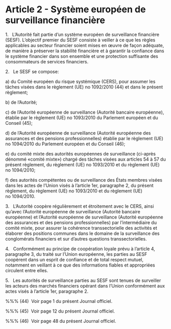 # Article 2 - Système européen de surveillance financière


1.   L’Autorité fait partie d’un système européen de surveillance financière (SESF). L’objectif premier du SESF consiste à veiller à ce que les règles applicables au secteur financier soient mises en œuvre de façon adéquate, de manière à préserver la stabilité financière et à garantir la confiance dans le système financier dans son ensemble et une protection suffisante des consommateurs de services financiers.

2.   Le SESF se compose:

a) du Comité européen du risque systémique (CERS), pour assumer les tâches visées dans le règlement (UE) no 1092/2010 (44) et dans le présent règlement;

b) de l’Autorité;

c) de l’Autorité européenne de surveillance (Autorité bancaire européenne), établie par le règlement (UE) no 1093/2010 du Parlement européen et du Conseil (45);

d) de l’Autorité européenne de surveillance (Autorité européenne des assurances et des pensions professionnelles) établie par le règlement (UE) no 1094/2010 du Parlement européen et du Conseil (46);

e) du comité mixte des autorités européennes de surveillance (ci-après dénommé «comité mixte») chargé des tâches visées aux articles 54 à 57 du présent règlement, du règlement (UE) no 1093/2010 et du règlement (UE) no 1094/2010;

f) des autorités compétentes ou de surveillance des États membres visées dans les actes de l’Union visés à l’article 1er, paragraphe 2, du présent règlement, du règlement (UE) no 1093/2010 et du règlement (UE) no 1094/2010.

3.   L’Autorité coopère régulièrement et étroitement avec le CERS, ainsi qu’avec l’Autorité européenne de surveillance (Autorité bancaire européenne) et l’Autorité européenne de surveillance (Autorité européenne des assurances et des pensions professionnelles) par l’intermédiaire du comité mixte, pour assurer la cohérence transsectorielle des activités et élaborer des positions communes dans le domaine de la surveillance des conglomérats financiers et sur d’autres questions transsectorielles.

4.   Conformément au principe de coopération loyale prévu à l’article 4, paragraphe 3, du traité sur l’Union européenne, les parties au SESF coopèrent dans un esprit de confiance et de total respect mutuel, notamment en veillant à ce que des informations fiables et appropriées circulent entre elles.

5.   Les autorités de surveillance parties au SESF sont tenues de surveiller les acteurs des marchés financiers opérant dans l’Union conformément aux actes visés à l’article 1er, paragraphe 2.

%%% (44)  Voir page 1 du présent Journal officiel.

%%% (45)  Voir page 12 du présent Journal officiel.

%%% (46)  Voir page 48 du présent Journal officiel.

